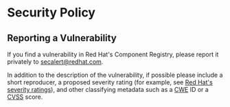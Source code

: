 # Security Policy

## Reporting a Vulnerability

If you find a vulnerability in Red Hat's Component Registry,
please report it privately to secalert@redhat.com.

In addition to the description of the vulnerability, if possible please include a short reproducer,
a proposed severity rating (for example, see
[Red Hat's severity ratings](https://access.redhat.com/security/updates/classification/)), and other
classifying metadata such as a [CWE](https://cwe.mitre.org/) ID or a
[CVSS](https://www.first.org/cvss/) score.
